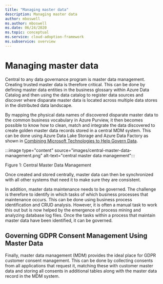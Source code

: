 ```yaml
---
title: "Managing master data"
description: Managing master data
author: mboswell
ms.author: mboswell
ms.date: 06/24/2020
ms.topic: conceptual
ms.service: cloud-adoption-framework
ms.subservice: overview
---
```


# Managing master data

Central to any data governance program is master data management. Creating trusted master data is therefore critical. This can be done by defining master data entities in the business glossary within Azure Data Catalog and then using the data catalog to register data sources and discover where disparate master data is located across multiple data stores in the distributed data landscape.

By mapping the physical data names of discovered disparate master data to the common business vocabulary in Azure Purview, it then becomes possible to know how to clean, match and integrate the data discovered to create golden master data records stored in a central MDM system. This can be done using Azure Data Lake Storage and Azure Data Factory as shown in [Combining Microsoft Technologies to Help Govern Data](govern-technology.md#combining-microsoft-technologies-to-help-govern-data).

:::image type="content" source="images/central-master-data-management.png" alt-text="central master data management":::

Figure 1: Central Master Data Management

Once created and stored centrally, master data can then be synchronized with all other systems that need it to make sure they are consistent.

In addition, master data maintenance needs to be governed. The challenge is therefore to identify in which tasks of which business processes that maintenance occurs. This can be done using business process identification and CRUD analysis. However, it is often a manual task to work this out but is now helped by the emergence of process mining and analyzing database log files. Once the tasks within a process that maintain master data have been identified, it can be governed.

## Governing GDPR Consent Management Using Master Data

Finally, master data management (MDM) provides the ideal place for GDPR customer consent management. This can be done by collecting consents from all applications that request it, matching these with customer master data and storing all consents in additional tables along with the master data record in the MDM system.

